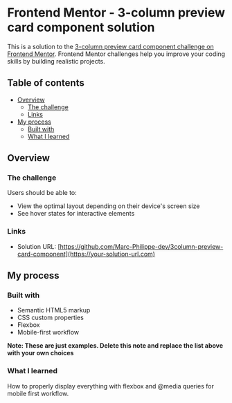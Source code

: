 # Frontend Mentor - 3-column preview card component solution

This is a solution to the [3-column preview card component challenge on Frontend Mentor](https://www.frontendmentor.io/challenges/3column-preview-card-component-pH92eAR2-). Frontend Mentor challenges help you improve your coding skills by building realistic projects. 

## Table of contents

- [Overview](#overview)
  - [The challenge](#the-challenge)
  - [Links](#links)
- [My process](#my-process)
  - [Built with](#built-with)
  - [What I learned](#what-i-learned)
 

## Overview

### The challenge

Users should be able to:

- View the optimal layout depending on their device's screen size
- See hover states for interactive elements

 
### Links

- Solution URL: [https://github.com/Marc-Philippe-dev/3column-preview-card-component](https://your-solution-url.com)

## My process

### Built with

- Semantic HTML5 markup
- CSS custom properties
- Flexbox
- Mobile-first workflow


**Note: These are just examples. Delete this note and replace the list above with your own choices**

### What I learned

 How to properly display everything with flexbox and @media queries for mobile first workflow.